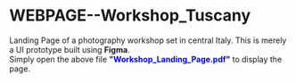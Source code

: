 # WEBPAGE--Workshop_Tuscany
Landing Page of a photography workshop set in central Italy. This is merely a UI prototype built using <b>Figma</b>.</br>
Simply open the above file <span style="color:blue"><b>"Workshop_Landing_Page.pdf"</b></span> to display the page.


